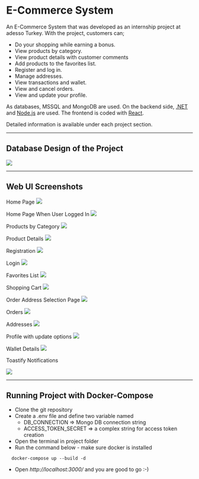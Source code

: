 # E-Commerce System

An E-Commerce System that was developed as an internship project at adesso Turkey. With the project, customers can;
- Do your shopping while earning a bonus.
- View products by category.
- View product details with customer comments
- Add products to the favorites list.
- Register and log in.
- Manage addresses.
- View transactions and wallet.
- View and cancel orders.
- View and update your profile.

As databases, MSSQL and MongoDB are used.
On the backend side, [.NET](/dotNET/) and [Node.js](/Node/) are used.
The frontend is coded with [React](/React/).

Detailed information is available under each project section.

-------------------------------
## Database Design of the Project

![](/images/database-design.png)

-------------------------------
## Web UI Screenshots
Home Page
![](/images/home-screen.png)

Home Page When User Logged In
![](/images/home-screen-logged-in.png)

Products by Category
![](/images/category-listing.png)

Product Details
![](/images/product-details.png)

Registration
![](/images/register.png)

Login
![](/images/login.png)

Favorites List
![](/images/favorites.png)

Shopping Cart
![](/images/cart.png)

Order Address Selection Page
![](/images/order-address-selection.png)

Orders
![](/images/orders.png)

Addresses
![](/images/addresses.png)

Profile with update options
![](/images/profile.png)

Wallet Details
![](/images/wallet.png)

Toastify Notifications

![](/images/toastify-notifications.png)

-------------------------------
## Running Project with Docker-Compose
- Clone the git repository
- Create a .env file and define two variable named
  - DB_CONNECTION => Mongo DB connection string
  - ACCESS_TOKEN_SECRET => a complex string for access token creation
- Open the terminal in project folder
- Run the command below - make sure docker is installed

```  
  docker-compose up --build -d
```
- Open *http://localhost:3000/* and you are good to go :-) 